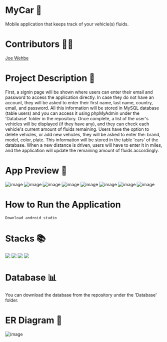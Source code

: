 # MyCar :car:
Mobile application that keeps track of your vehicle(s) fluids. 

# Contributors :raising_hand_man:
<a href="https://github.com/Joe-Wehbe">Joe Wehbe</a>

# Project Description :page_with_curl: 

First, a signin page will be shown where users can enter their email and password to access the application directly. In case they do not have an account, they will be asked to enter their first name, last name, country, email, and password. All this information will be stored in MySQL database (table users) and you can access it using phpMyAdmin under the 'Database' folder in the repository. Once complete, a list of the user's vehicles will be displayed (if they have any), and they can check each vehicle's current amount of fluids remaining. Users have the option to delete vehicles, or add new vehicles, they will be asked to enter the: brand, model, color, plate. This information will be stored in the table 'cars' of the database. When a new distance is driven, users will have to enter it in miles, and the application will update the remaining amount of fluids accordingly.
      
# App Preview :iphone:
![image](https://user-images.githubusercontent.com/102875229/209527996-954449ea-fe45-4767-b18c-b4d701f41934.png)
![image](https://user-images.githubusercontent.com/102875229/209528593-7d6e5883-694e-48f6-abef-4a7829257796.png)
![image](https://user-images.githubusercontent.com/102875229/209528293-a92cac30-8c58-4eb8-8cea-278d7586f88a.png)
![image](https://user-images.githubusercontent.com/102875229/209528429-61e3de0f-7cd4-450a-a540-e2d04d0d7036.png)
![image](https://user-images.githubusercontent.com/102875229/207971364-aaf240f2-0242-464a-ae72-ac6fc727a287.png)
![image](https://user-images.githubusercontent.com/102875229/207971512-cfd824ec-9f5e-427c-a9a3-c145c5172eef.png)
![image](https://user-images.githubusercontent.com/102875229/207971636-fb2cccd9-d297-455c-b9b3-e95b5745ce41.png)
![image](https://user-images.githubusercontent.com/102875229/207971824-1eed82ee-0083-422b-b9da-a2feb5c459ef.png)

# How to Run the Application
```
Download android studio
```

# Stacks :books:
<img src="https://img.shields.io/badge/-PHP-232531?logo=php&logoColor=white&style=for-the-badge" ></img>
<img src="https://img.shields.io/badge/-java-5382a1?logo=&logoColor=white&style=for-the-badge" ></img>
<img src="https://img.shields.io/badge/-MYSQL-00758f?logo=mysql&logoColor=white&style=for-the-badge" ></img>
<img src="https://img.shields.io/badge/-ANDROID%20STUDIO-3DDC84?logo=android-studio&logoColor=white&style=for-the-badge" ></img>

# Database :bar_chart:
You can download the database from the repository under the 'Database' folder.

# ER Diagram :link:
![image](https://user-images.githubusercontent.com/102875229/207974550-3ca3fe1e-488d-41bf-b088-71dfc135a4a0.png)


